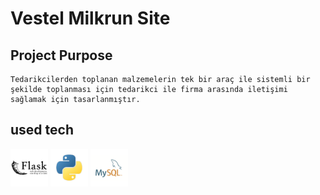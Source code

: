 # Vestel Milkrun Site

## Project Purpose

```
Tedarikcilerden toplanan malzemelerin tek bir araç ile sistemli bir şekilde toplanması için tedarikci ile firma arasında iletişimi sağlamak için tasarlanmıştır.
```
## used tech

<img src = "https://raw.githubusercontent.com/github/explore/80688e429a7d4ef2fca1e82350fe8e3517d3494d/topics/flask/flask.png " width = 60>
<img src = "https://raw.githubusercontent.com/github/explore/80688e429a7d4ef2fca1e82350fe8e3517d3494d/topics/python/python.png " width = 60>
<img src = "https://raw.githubusercontent.com/github/explore/80688e429a7d4ef2fca1e82350fe8e3517d3494d/topics/mysql/mysql.png " width = 60>
